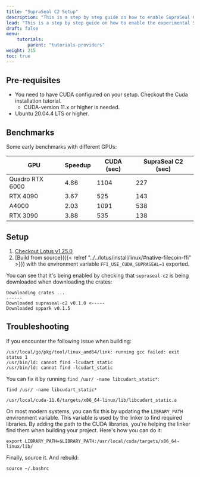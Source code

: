 ```yaml
---
title: "SupraSeal C2 Setup"
description: "This is a step by step guide on how to enable SupraSeal C2 features on your Lotus-Workers."
lead: "This is a step by step guide on how to enable the experimental SupraSeal C2 feature on your Lotus-Workers that is in the Lotus v1.25.0 release."
draft: false
menu:
    tutorials:
        parent: "tutorials-providers"
weight: 215
toc: true
---
```


## Pre-requisites 

- You need to have CUDA configured on your setup. Checkout the Cuda installation tutorial.
  - CUDA-version 11.x or higher is needed.
- Ubuntu 20.04.4 LTS or higher.

## Benchmarks
Some early benchmarks with different GPUs:

| GPU            | Speedup | CUDA (sec) | SupraSeal C2 (sec) |
| -------------- | ------- | ---------- | ------------------ |
| Quadro RTX 6000| 4.86    | 1104       | 227                |
| RTX 4090       | 3.67    | 525        | 143                |
| A4000          | 2.03    | 1091       | 538                |
| RTX 3090       | 3.88    | 535        | 138                |

## Setup

1. [Checkout Lotus v1.25.0](https://github.com/filecoin-project/lotus/releases/tag/v1.25.0)
2. [Build from source]({{< relref "../../lotus/install/linux/#native-filecoin-ffi" >}}) with the environment variable `FFI_USE_CUDA_SUPRASEAL=1` exported.

You can see that it's being enabled by checking that `supraseal-c2` is being downloaded when downloading the crates:

```shell
Downloading crates ...
------
Downloaded supraseal-c2 v0.1.0 <-----
Downloaded sppark v0.1.5
```

## Troubleshooting
If you encounter the following issue when building:

```shell
/usr/local/go/pkg/tool/linux_amd64/link: running gcc failed: exit status 1
/usr/bin/ld: cannot find -lcudart_static
/usr/bin/ld: cannot find -lcudart_static
```

You can fix it by running `find /usr/ -name libcudart_static*`:

```shell with-output
find /usr/ -name libcudart_static*
```
```
/usr/local/cuda-11.6/targets/x86_64-linux/lib/libcudart_static.a
```

On most modern systems, you can fix this by updating the `LIBRARY_PATH` environment variable. This variable is used by the linker to find required libraries. By adding the path to the CUDA libraries, you're helping the linker find them when building your project. Here's how you can do it:

```shell
export LIBRARY_PATH=$LIBRARY_PATH:/usr/local/cuda/targets/x86_64-linux/lib/
```

Finally, source it. And rebuild:

```shell
source ~/.bashrc
```